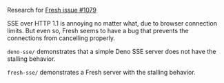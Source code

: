 Research for [Fresh issue #1079](https://github.com/denoland/fresh/issues/1079)

SSE over HTTP 1.1 is annoying no matter what, due to browser connection limits. But even so, Fresh seems to have a bug that prevents the connections from cancelling properly.

`deno-sse/` demonstrates that a simple Deno SSE server does not have the stalling behavior.

`fresh-sse/` demonstrates a Fresh server with the stalling behavior.
